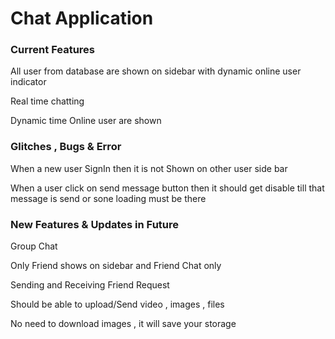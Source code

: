 <h1>Chat Application</h1>

<h3>Current Features</h3>
<p>All user from database are shown on sidebar with dynamic online user indicator</p>
<p>Real time chatting</p>
<p>Dynamic time Online user are shown</p>
<p></p>


<h3>Glitches , Bugs & Error</h3>
<p> When a new user SignIn then it is not Shown on other user side bar</p>
<p>When a user click on send message button then it should get disable till that message is send or sone loading must be there</p>
<p></p>


<h3> New Features & Updates in Future </h3>
<p>Group Chat</p>
<p>Only Friend shows on sidebar and Friend Chat only</p>
<p>Sending and Receiving Friend Request</p>
<p>Should be able to upload/Send video , images , files</p>
<p>No need to download images , it will save your storage</p>
